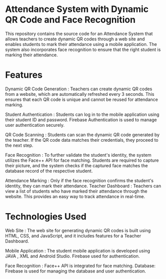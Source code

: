 
# Attendance System with Dynamic QR Code and Face Recognition

This repository contains the source code for an Attendance System that allows teachers to create dynamic QR codes through a web site and enables students to mark their attendance using a mobile application. The system also incorporates face recognition to ensure that the right student is marking their attendance.

# Features


Dynamic QR Code Generation : Teachers can create dynamic QR codes from a website, which are automatically refreshed every 3 seconds. This ensures that each QR code is unique and cannot be reused for attendance marking.


Student Authentication : Students can log in to the mobile application using their student ID and password. Firebase Authentication is used to manage user authentication securely.

QR Code Scanning : Students can scan the dynamic QR code generated by the teacher. If the QR code data matches their credentials, they proceed to the next step.


Face Recognition : To further validate the student's identity, the system utilizes the Face++ API for face matching. Students are required to capture their picture, and the system checks if the captured face matches the database record of the respective student.


Attendance Marking : Only if the face recognition confirms the student's identity, they can mark their attendance.
Teacher Dashboard : Teachers can view a list of students who have marked their attendance through the website. This provides an easy way to track attendance in real-time.

# Technologies Used
Web Site : The web site for generating dynamic QR codes is built using HTML, CSS, and JavaScript, and it includes features for a Teacher Dashboard.


Mobile Application : The student mobile application is developed using JAVA , XML and Android Studio. Firebase used for authentication.


Face Recognition : Face++ API is integrated for face matching.
Database: Firebase is used for managing the database and user authentication.
